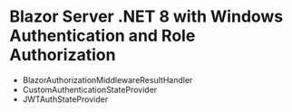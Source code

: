 # Blazor Server .NET 8 with Windows Authentication and Role Authorization
+ BlazorAuthorizationMiddlewareResultHandler
+ CustomAuthenticationStateProvider
+ JWTAuthStateProvider
